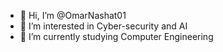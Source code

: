 - 👋 Hi, I’m @OmarNashat01
- 👀 I’m interested in Cyber-security and AI
- 🌱 I’m currently studying Computer Engineering

<!---
OmarNashat01/OmarNashat01 is a ✨ special ✨ repository because its `README.md` (this file) appears on your GitHub profile.
You can click the Preview link to take a look at your changes.
--->
